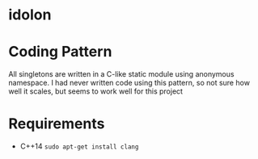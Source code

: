 # idolon

# Coding Pattern
All singletons are written in a C-like static module using anonymous namespace. I had never written code using this pattern, so not sure how well it scales, but seems to work well for this project

# Requirements

- C++14 
`sudo apt-get install clang` 